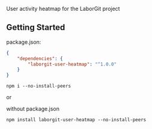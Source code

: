 User activity heatmap for the LaborGit project

## Getting Started
package.json:
```json
{
    "dependencies": {
        "laborgit-user-heatmap": "^1.0.0"
    }
}
```
```shell
npm i --no-install-peers
```

or

without package.json
```shell
npm install laborgit-user-heatmap --no-install-peers
```
